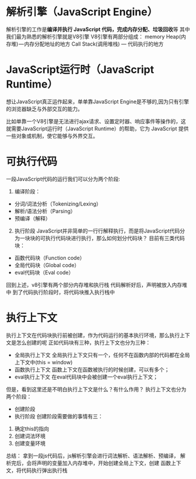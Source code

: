 
# 解析引擎（JavaScript Engine）

解析引擎的工作是**编译并执行 JavaScript 代码，完成内存分配、垃圾回收**等
其中我们最为熟悉的解析引擎就是V8引擎
V8引擎有两部分组成：
memory Heap(内存堆) — 内存分配地址的地方
Call Stack(调用堆栈) — 代码执行的地方

# JavaScript运行时（JavaScript Runtime）
想让JavaScript真正运作起来，单单靠JavaScript Engine是不够的,因为只有引擎的浏览器缺乏与外部交互的能力。

比如单靠一个V8引擎是无法进行ajax请求、设置定时器、响应事件等操作的，这就需要JavaScript运行时（JavaScript Runtime）的帮助，它为 JavaScript 提供一些对象或机制，使它能够与外界交互。

# 可执行代码
一段JavaScript代码的运行我们可以分为两个阶段:
1. 编译阶段：
+ 分词/词法分析（Tokenizing/Lexing）
+ 解析/语法分析（Parsing）
+ 预编译（解释）
2. 执行阶段
JavaScript并非简单的一行行解释执行，而是将JavaScript代码分为一块块的可执行代码块进行执行，那么如何划分代码块？
目前有三类代码块：
+ 函数代码块（Function code）
+ 全局代码块（Global code）
+ eval代码块（Eval code）

回到上述，v8引擎有两个部分内存堆和执行栈
代码解析好后，声明被放入内存堆中
到了代码执行阶段时，将代码块推入执行栈中
# 执行上下文
执行上下文在代码块执行前被创建，作为代码运行的基本执行环境，那么执行上下文是怎么创建的呢
正如代码块有三种，执行上下文也分为三种：
+ 全局执行上下文
全局执行上下文只有一个，任何不在函数内部的代码都在全局上下文中(this = window)
+ 函数执行上下文
函数上下文在函数被执行的时候创建，可以有多个；
+ eval执行上下文
在eval代码块中会被创建一个eval执行上下文；

但是，看到这里还是不明白执行上下文是什么？有什么作用？
执行上下文也分为两个阶段：
- 创建阶段
- 执行阶段
创建阶段需要做的事情有三：
1. 确定this的指向
2. 创建词法环境
3. 创建变量环境

总结：
拿到一段js代码后，js解析引擎会进行词法解析、语法解析、预编译，
解析完后，会将声明的变量加入内存堆中，开始创建全局上下文，创建
函数上下文，将代码执行弹出执行栈


